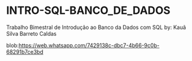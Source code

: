 # INTRO-SQL-BANCO_DE_DADOS

Trabalho Bimestral de Introdução ao Banco da Dados com SQL
by: Kauã Silva Barreto Caldas

blob:https://web.whatsapp.com/7429138c-dbc7-4b66-9c0b-68291b7ce3bd
